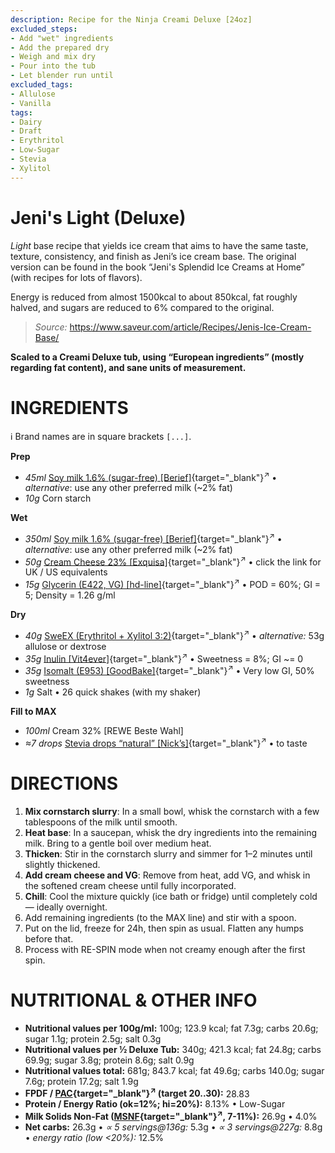 ```yaml
---
description: Recipe for the Ninja Creami Deluxe [24oz]
excluded_steps:
- Add "wet" ingredients
- Add the prepared dry
- Weigh and mix dry
- Pour into the tub
- Let blender run until
excluded_tags:
- Allulose
- Vanilla
tags:
- Dairy
- Draft
- Erythritol
- Low-Sugar
- Stevia
- Xylitol
---
```

# Jeni's Light (Deluxe)

*Light* base recipe that yields ice cream that aims to have the same taste, texture, consistency, and finish
as Jeni’s ice cream base.
The original version can be found in the book “Jeni's Splendid Ice Creams at Home” (with recipes for lots of flavors).

Energy is reduced from almost 1500kcal to about 850kcal, fat roughly halved, and sugars are reduced to 6% compared to the original.

> *Source:* https://www.saveur.com/article/Recipes/Jenis-Ice-Cream-Base/

**Scaled to a Creami Deluxe tub, using “European ingredients” (mostly regarding fat content), and sane units of measurement.**

# INGREDIENTS

ℹ️ Brand names are in square brackets `[...]`.

**Prep**

  - _45ml_ [Soy milk 1.6% (sugar-free) \[Berief\]](/ice-creamery/info/ingredients/#soy-milk){target="_blank"}<sup>↗</sup> • *alternative*: use any other preferred milk (~2% fat)
  - _10g_ Corn starch

**Wet**

  - _350ml_ [Soy milk 1.6% (sugar-free) \[Berief\]](/ice-creamery/info/ingredients/#soy-milk){target="_blank"}<sup>↗</sup> • *alternative*: use any other preferred milk (~2% fat)
  - _50g_ [Cream Cheese 23% \[Exquisa\]](/ice-creamery/info/ingredients/#cream-cheese){target="_blank"}<sup>↗</sup> • click the link for UK / US equivalents
  - _15g_ [Glycerin (E422, VG) \[hd-line\]](/ice-creamery/info/ingredients/#vegetable-glycerin-glycerol-vg-e422){target="_blank"}<sup>↗</sup> • POD = 60%; GI = 5; Density = 1.26 g/ml

**Dry**

  - _40g_ [SweEX (Erythritol + Xylitol 3:2)](/ice-creamery/info/ingredients/#sweex-erythritol-xylitol-blend){target="_blank"}<sup>↗</sup> • *alternative:* 53g allulose or dextrose
  - _35g_ [Inulin \[Vit4ever\]](/ice-creamery/info/ingredients/#inulin){target="_blank"}<sup>↗</sup> • Sweetness = 8%; GI ~= 0
  - _35g_ [Isomalt (E953) \[GoodBake\]](/ice-creamery/info/ingredients/#isomalt-e953){target="_blank"}<sup>↗</sup> • Very low GI, 50% sweetness
  - _1g_ Salt • 26 quick shakes (with my shaker)

**Fill to MAX**

  - _100ml_ Cream 32% [REWE Beste Wahl]
  - _≈7 drops_ [Stevia drops “natural” \[Nick’s\]](/ice-creamery/info/ingredients/#stevia-e960){target="_blank"}<sup>↗</sup> • to taste

# DIRECTIONS

 1. **Mix cornstarch slurry**: In a small bowl, whisk the cornstarch with a few tablespoons of the milk until smooth.
 1. **Heat base**: In a saucepan, whisk the dry ingredients into the remaining milk. Bring to a gentle boil over medium heat.
 1. **Thicken**: Stir in the cornstarch slurry and simmer for 1–2 minutes until slightly thickened.
 1. **Add cream cheese and VG**: Remove from heat, add VG, and whisk in the softened cream cheese until fully incorporated.
 1. **Chill**: Cool the mixture quickly (ice bath or fridge) until completely cold — ideally overnight.
 1. Add remaining ingredients (to the MAX line) and stir with a spoon.
 1. Put on the lid, freeze for 24h, then spin as usual. Flatten any humps before that.
 1. Process with RE-SPIN mode when not creamy enough after the first spin.

# NUTRITIONAL & OTHER INFO

- **Nutritional values per 100g/ml:** 100g; 123.9 kcal; fat 7.3g; carbs 20.6g; sugar 1.1g; protein 2.5g; salt 0.3g
- **Nutritional values per ½ Deluxe Tub:** 340g; 421.3 kcal; fat 24.8g; carbs 69.9g; sugar 3.8g; protein 8.6g; salt 0.9g
- **Nutritional values total:** 681g; 843.7 kcal; fat 49.6g; carbs 140.0g; sugar 7.6g; protein 17.2g; salt 1.9g
- **FPDF / [PAC](/ice-creamery/info/glossary/#potere-anti-congelante-pac){target="_blank"}<sup>↗</sup> (target 20..30):** 28.83
- **Protein / Energy Ratio (ok=12%; hi=20%):** 8.13% • Low-Sugar
- **Milk Solids Non-Fat ([MSNF](/ice-creamery/info/glossary/#milk-solids-not-fat-msnf){target="_blank"}<sup>↗</sup>, 7-11%):** 26.9g • 4.0%
- **Net carbs:** 26.3g • *∝ 5 servings@136g:* 5.3g • *∝ 3 servings@227g:* 8.8g • *energy ratio (low <20%):* 12.5%
